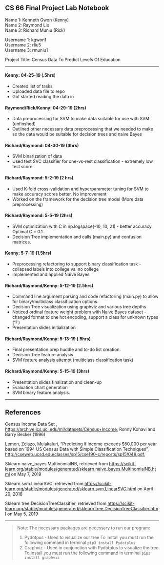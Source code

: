 ## CS 66 Final Project Lab Notebook

Name 1: Kenneth Gwon (Kenny)  
Name 2: Raymond Liu   
Name 3: Richard Muniu (Rick)  

Username 1: kgwon1  
Username 2: rliu5  
Username 3: rmuniu1  

Project Title: Census Data To Predict Levels Of Education  

---

#### Kenny: 04-25-19 (.5hrs)
* Created list of tasks
* Uploaded data file to repo
* Got started reading the data in

#### Raymond/Rick/Kenny: 04-29-19 (2hrs)
* Data preprocessing for SVM to make data suitable for use with SVM (unfinshed)
* Outlined other necessary data preprocessing that we needed to make so the data would be suitable for decision trees and naive Bayes 

#### Richard/Raymond: 04-30-19 (4hrs)
* SVM binarization of data
* Used test SVC classifier for one-vs-rest classification - extremely low test score

#### Richard/Raymond: 5-2-19 (2 hrs)
* Used K-fold cross-validation and hyperparameter tuning for SVM to make accuracy scores better. No improvement
* Worked on the framework for the decision tree model (More data preprocessing)

#### Richard/Raymond: 5-5-19 (2hrs)
* SVM optimization with C in np.logspace(-10, 10, 21) - better accuracy. Optimal C = 0.1.
* Decision Tree implementation and calls (main.py) and confusion matrices.

#### Kenny: 5-7-19 (1.5hrs)
* Preprocessing refactoring to support binary classification task - collapsed labels into college vs. no college
* Implemented and applied Naive Bayes

#### Richard/Raymond/Kenny: 5-12-19 (2.5hrs)
* Command line argument parsing and code refactoring (main.py) to allow for binary/multiclass classification options.
* Decision Tree visualization using graphviz and various tree depths
* Noticed ordinal feature weight problem with Naive Bayes dataset - changed format to one hot encoding, support a class for unknown types (‘?’)
* Presentation slides initialization

#### Richard/Raymond/Kenny: 5-13-19 (.5hrs)
* Final presentation prep huddle and to-do list creation.
* Decision Tree feature analysis 
* SVM feature analysis attempt (multiclass classification task)

#### Richard/Raymond/Kenny: 5-15-19 (3hrs)
* Presentation slides finalization and clean-up
* Evaluation chart generation
* SVM binary feature analysis.

---

## References
Census Income Data Set , https://archive.ics.uci.edu/ml/datasets/Census+Income, Ronny Kohavi and Barry Becker (1996)

Lemon, Zelazo, Mulakaluri, “Predicting if income exceeds $50,000 per year based on 1994 US Census Data with Simple Classification Techniques”, http://cseweb.ucsd.edu/classes/sp15/cse190-c/reports/sp15/048.pdf, 

Sklearn naive_bayes.MultinomialNB, retrieved from https://scikit-learn.org/stable/modules/generated/sklearn.naive_bayes.MultinomialNB.html on May 7, 2019

Sklearn svm.LinearSVC, retrieved from https://scikit-learn.org/stable/modules/generated/sklearn.svm.LinearSVC.html on April 29, 2018

Sklearn tree.DecisionTreeClassifier, retrieved from https://scikit-learn.org/stable/modules/generated/sklearn.tree.DecisionTreeClassifier.html on May 5, 2019

---

> Note: The necessary packages are necessary to run our program:
> 1) Pydotpus - Used to visualize our tree 
>    To install you must run the following command in terminal
> `pip3 install Pydotplus`
> 2) Graphviz - Used in conjunction with Pydotplus to visualize the tree
>    To install you must run the following command in terminal 
> `pip3 install graphviz`


